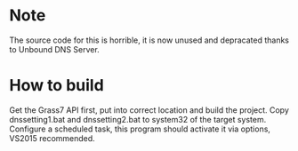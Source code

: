 # Note
The source code for this is horrible, it is now unused and depracated thanks to Unbound DNS Server.
# How to build
Get the Grass7 API first, put into correct location and build the project.
Copy dnssetting1.bat and dnssetting2.bat to system32 of the target system.
Configure a scheduled task, this program should activate it via options, VS2015 recommended.
